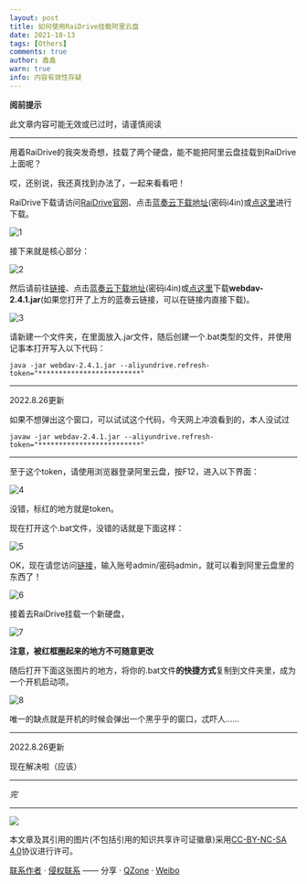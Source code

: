 ```yaml
---
layout: post
title: 如何使用RaiDrive挂载阿里云盘
date: 2021-10-13
tags: [Others]
comments: true
author: 鑫鑫
warn: true
info: 内容有效性存疑
---
```


**阅前提示**

此文章内容可能无效或已过时，请谨慎阅读

<!-- more -->

---

用着RaiDrive的我突发奇想，挂载了两个硬盘，能不能把阿里云盘挂载到RaiDrive上面呢？

哎，还别说，我还真找到办法了，一起来看看吧！

RaiDrive下载请访问[RaiDrive官网](https://www.raidrive.com)、点击[蓝奏云下载地址](https://xinxinf.lanzoui.com/b02ofz9ef)(密码i4in)或[点这里](https://drive.xinxin2021.tk/zh-CN/BLOG/rai%26ali/)进行下载。

![1](https://user-images.githubusercontent.com/82391092/137500063-e1a73549-f2ef-4f14-83a9-d7a3d92fdff6.png)

接下来就是核心部分：

![2](https://user-images.githubusercontent.com/82391092/235415017-bfd246a9-6288-4988-b4cc-005035c8c05e.png)

然后请前往[链接](https://github.com/zxbu/webdav-aliyundriver/releases/tag/v2.4.1)、点击[蓝奏云下载地址](https://xinxinf.lanzoui.com/b02ofz9ef)(密码i4in)或[点这里](https://drive.xinxin2021.tk/zh-CN/BLOG/rai%26ali/)下载**webdav-2.4.1.jar**(如果您打开了上方的蓝奏云链接，可以在链接内直接下载)。

![3](https://user-images.githubusercontent.com/82391092/137114191-5ed9d3b1-4e84-4e0f-a557-67bc8fa6e631.png)

请新建一个文件夹，在里面放入.jar文件，随后创建一个.bat类型的文件，并使用记事本打开写入以下代码：

```batch
java -jar webdav-2.4.1.jar --aliyundrive.refresh-token="*************************"
```

---

2022.8.26更新

如果不想弹出这个窗口，可以试试这个代码，今天网上冲浪看到的，本人没试过

```batch
javaw -jar webdav-2.4.1.jar --aliyundrive.refresh-token="*************************"
```

---

至于这个token，请使用浏览器登录阿里云盘，按F12，进入以下界面：

![4](https://user-images.githubusercontent.com/82391092/137117060-4b9a44b7-cad6-4704-804e-8e44cf049623.png)

没错，标红的地方就是token。

现在打开这个.bat文件，没错的话就是下面这样：

![5](https://user-images.githubusercontent.com/82391092/137117381-cd26692c-cea5-43b1-bb70-587b592075b1.png)

OK，现在请您访问[链接](http://127.0.0.1:8080)，输入账号admin/密码admin，就可以看到阿里云盘里的东西了！

![6](https://user-images.githubusercontent.com/82391092/137118173-cd26598e-bfed-465d-b6c8-4e70591b1379.png)

接着去RaiDrive挂载一个新硬盘，

![7](https://user-images.githubusercontent.com/82391092/137500187-b76adb78-6905-451e-9d66-3bda7749a021.png)

**注意，被红框圈起来的地方不可随意更改**

随后打开下面这张图片的地方，将你的.bat文件**的快捷方式**复制到文件夹里，成为一个开机启动项。

![8](https://user-images.githubusercontent.com/82391092/137504724-bb72256a-14e3-4a1c-bafc-ceb94ed4aa75.png)

唯一的缺点就是开机的时候会弹出一个黑乎乎的窗口，忒吓人……

---

2022.8.26更新

现在解决啦（应该）

---

*完*

---

[![](https://licensebuttons.net/l/by-nc-sa/3.0/88x31.png)](https://creativecommons.org/licenses/by-nc-sa/4.0/)

本文章及其引用的图片(不包括引用的知识共享许可证徽章)采用[CC-BY-NC-SA 4.0](https://creativecommons.org/licenses/by-nc-sa/4.0/)协议进行许可。

[联系作者](mailto:blog@xinxin2021.tk) · [侵权联系](mailto:tort@xinxin2021.tk) —— 分享 · [QZone](https://sns.qzone.qq.com/cgi-bin/qzshare/cgi_qzshare_onekey?url=https%3A%2F%2Fblog.xinxin2021.tk%2Frai%26ali%2F&title=%E5%A6%82%E4%BD%95%E4%BD%BF%E7%94%A8RaiDrive%E6%8C%82%E8%BD%BD%E9%98%BF%E9%87%8C%E4%BA%91%E7%9B%98&site=%E9%91%AB%E5%8D%9A%E5%AE%A2) · [Weibo](https://service.weibo.com/share/share.php?url=https%3A%2F%2Fblog.xinxin2021.tk%2Frai%26ali%2F&count=1&title=%E5%A6%82%E4%BD%95%E4%BD%BF%E7%94%A8RaiDrive%E6%8C%82%E8%BD%BD%E9%98%BF%E9%87%8C%E4%BA%91%E7%9B%98&language=zh_cn)
